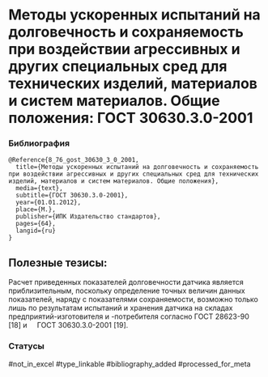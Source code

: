 # Методы ускоренных испытаний на долговечность и сохраняемость при воздействии агрессивных и других специальных сред для технических изделий, материалов и систем материалов. Общие положения: ГОСТ 30630.3.0-2001

### Библиография
```
@Reference{8_76_gost_30630_3_0_2001,
  title={Методы ускоренных испытаний на долговечность и сохраняемость при воздействии агрессивных и других специальных сред для технических изделий, материалов и систем материалов. Общие положения},
  media={text},
  subtitle={ГОСТ 30630.3.0-2001},
  year={01.01.2012},
  place={M.},
  publisher={ИПК Издательство стандартов},
  pages={64},
  langid={ru}
}
```

## Полезные тезисы:

Расчет приведенных показателей долговечности датчика является приблизительным, поскольку определение точных величин данных показателей, наряду с показателями сохраняемости, возможно только лишь по результатам испытаний и хранения датчика на складах предприятий-изготовителя и -потребителя согласно ГОСТ 28623-90 [18] и     ГОСТ 30630.3.0-2001 [19].

### Статусы
#not_in_excel 
#type_linkable 
#bibliography_added
#processed_for_meta
